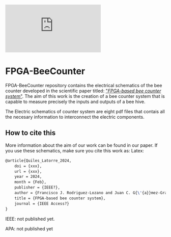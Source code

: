 ![alt text](https://github.com/FJ-Rodriguez-Lozano/FPGA-BeeCounter/blob/main/RepositoryImage.pdf?raw=true)

# FPGA-BeeCounter
FPGA-BeeCounter repository contains the electrical schematics of the bee counter developed in the scientific paper titled: ["*FPGA-based bee counter system*"](link). The aim of this work is the creation of a bee counter system that is capable to measure precisely the inputs and outputs of a bee hive.

The Electric schematics of counter system are eight pdf files that contais all the necesary information to interconnect the electric components.

## How to cite this
More information about the aim of our work can be found in our paper. If you use these schematics, make sure you cite this work as:
Latex:
```latex
@article{Quiles_Latorre_2024,
	doi = {xxx},
	url = {xxx},
	year = 2024,
	month = {Feb},
	publisher = {IEEE?},
	author = {Francisco J. Rodriguez-Lozano and Juan C. G{\'{a}}mez-Granados and H{\'{e}}ctor Mart{\'{\i}}nez and Jose M. Palomares and Joaqu{\'{\i}}n Olivares},
	title = {FPGA-based bee counter system},
	journal = {IEEE Access?}
}
```
IEEE: not published yet.

APA: not published yet

